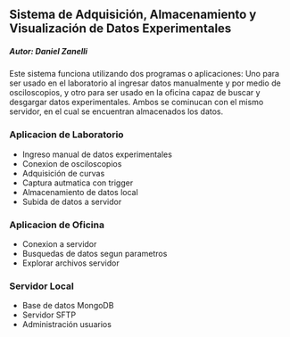 ## Sistema de Adquisición, Almacenamiento y Visualización de Datos Experimentales

##### Autor: Daniel Zanelli

Este sistema funciona utilizando dos programas o aplicaciones: Uno para ser usado en el laboratorio al ingresar datos manualmente y por medio de osciloscopios, y otro para ser usado en la oficina capaz de buscar y desgargar datos experimentales. Ambos se cominucan con el mismo servidor, en el cual se encuentran almacenados los datos.

### Aplicacion de Laboratorio
- Ingreso manual de datos experimentales
- Conexion de osciloscopios
- Adquisición de curvas
- Captura autmatica con trigger
- Almacenamiento de datos local
- Subida de datos a servidor

### Aplicacion de Oficina
- Conexion a servidor
- Busquedas de datos segun parametros
- Explorar archivos servidor

### Servidor Local
- Base de datos MongoDB
- Servidor SFTP
- Administración usuarios
